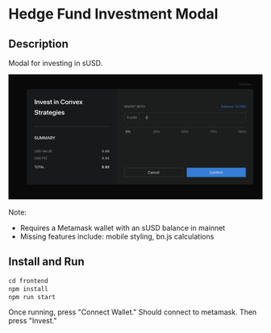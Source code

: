 # Hedge Fund Investment Modal

## Description

Modal for investing in sUSD.

![screenshot](screenshot.png)

Note:
- Requires a Metamask wallet with an sUSD balance in mainnet
- Missing features include: mobile styling, bn.js calculations

## Install and Run

```
cd frontend
npm install
npm run start
```

Once running, press "Connect Wallet." Should connect to metamask. Then press "Invest."